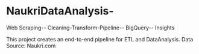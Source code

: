 # NaukriDataAnalysis-
Web Scraping-- Cleaning-Transform-Pipeline-- BigQuery-- Insights

This project creates an end-to-end pipeline for ETL and DataAnalysis.
Data Source: Naukri.com
